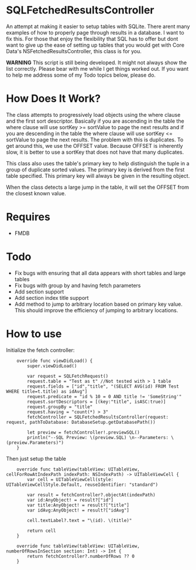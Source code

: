 # SQLFetchedResultsController

An attempt at making it easier to setup tables with SQLite. There arent many examples of how to properly page through results in a database. I want to fix this. For those that enjoy the flexibility that SQL has to offer but dont want to give up the ease of setting up tables that you would get with Core Data's NSFetchedResultsController, this class is for you.

**WARNING** This script is still being developed. It might not always show the list correctly. Please bear with me while I get things worked out. If you want to help me address some of my Todo topics below, please do.

# How Does It Work?

The class attempts to progressively load objects using the where clause and the first sort descriptor. Basically if you are ascending in the table the where clause will use sortKey >= sortValue to page the next results and if you are descending in the table the where clause will use sortKey <= sortValue to page the next results. The problem with this is duplicates. To get around this, we use the OFFSET value. Because OFFSET is inherently slow, it is better to use a sortKey that does not have that many duplicates.

This class also uses the table's primary key to help distinguish the tuple in a group of duplicate sorted values. The primary key is derived from the first table specified. This primary key will always be given in the resulting object.

When the class detects a large jump in the table, it will set the OFFSET from the closest known value.

# Requires

- FMDB

# Todo

- Fix bugs with ensuring that all data appears with short tables and large tables
- Fix bugs with group by and having fetch parameters
- Add section support
- Add section index title support
- Add method to jump to arbitrary location based on primary key value. This should improve the efficiency of jumping to arbitrary locations.

# How to use

Initialize the fetch controller:
```
    override func viewDidLoad() {
        super.viewDidLoad()
        
        var request = SQLFetchRequest()
        request.table = "Test as t" //Not tested with > 1 table
        request.fields = ["id","title", "(SELECT AVG(id) FROM Test WHERE title=t.title) as idAvg"]
        request.predicate = "id % 10 = 0 AND title != 'SomeString'"
        request.sortDescriptors = [(key:"title", isASC:true)]
        request.groupBy = "title"
        request.having = "count(*) > 3"
        fetchController = SQLFetchedResultsController(request: request, pathToDatabase: DatabaseSetup.getDatabasePath())
        
        let preview = fetchController!.previewSQL()
        println("--SQL Preview: \(preview.SQL) \n--Parameters: \(preview.Parameters)")
    }
```

Then just setup the table
```
    override func tableView(tableView: UITableView, cellForRowAtIndexPath indexPath: NSIndexPath) -> UITableViewCell {
        var cell = UITableViewCell(style: UITableViewCellStyle.Default, reuseIdentifier: "standard")
        
        var result = fetchController?.objectAt(indexPath)
        var id:AnyObject! = result?["id"]
        var title:AnyObject! = result?["title"]
        var idAvg:AnyObject! = result?["idAvg"]
        
        cell.textLabel?.text = "\(id). \(title)"
        
        return cell
    }
    
    override func tableView(tableView: UITableView, numberOfRowsInSection section: Int) -> Int {
        return fetchController?.numberOfRows ?? 0
    }
```
